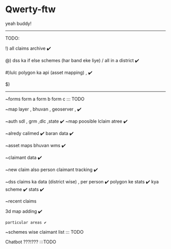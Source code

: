 # Qwerty-ftw
yeah buddy!




_____________________________________________________________

TODO:

!) all claims archive  ✔️

@) dss ka if else schemes (har band eke liye) / all in  a district  ✔️

#)lulc polygon ka api (asset mapping) , ✔️

$)



___________
~forms
	form a form b form c  ::: TODO

~map 
 layer , bhuvan , geoserver , ✔️

~auth 
 	 sdl , grm ,dlc ,state  ✔️
~map 
	poosible lclaim atree  ✔️

~alredy calimed ✔️
	baran data ✔️

~asset maps 
	bhuvan wms ✔️

~claimant data ✔️

 ~new claim also person 
 claimant tracking  ✔️

~dss 
claims ka data (district wise) , per person ✔️
polygon ke stats ✔️
kya scheme ✔️
stats ✔️

~recent claims


3d map adding ✔️


	particular areas ✔️

~schemes wise claimant list ::: TODO


Chatbot ???!??? :::TODO

	
